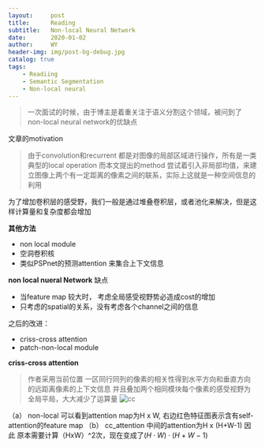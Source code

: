 ```yaml
---
layout:     post
title:      Reading
subtitle:   Non-local Neural Network
date:       2020-01-02
author:     WY
header-img: img/post-bg-debug.jpg
catalog: true
tags:
    - Readiing
    - Semantic Segmentation
    - Non-local neural
---
```

<head>
    <script src="https://cdn.mathjax.org/mathjax/latest/MathJax.js?config=TeX-AMS-MML_HTMLorMML" type="text/javascript"></script>
    <script type="text/x-mathjax-config">
        MathJax.Hub.Config({
            tex2jax: {
            skipTags: ['script', 'noscript', 'style', 'textarea', 'pre'],
            inlineMath: [['$','$']]
            }
        });
    </script>
</head>


> 一次面试的时候，由于博主是着重关注于语义分割这个领域，被问到了non-local neural network的优缺点

文章的motivation
> 由于convolution和recurrent 都是对图像的局部区域进行操作，所有是一类典型的local operation
> 而本文提出的method 尝试着引入非局部均值，来建立图像上两个有一定距离的像素之间的联系，实际上这就是一种空间信息的利用

为了增加卷积层的感受野，我们一般是通过堆叠卷积层，或者池化来解决，但是这样计算量和复杂度都会增加

**其他方法**
- non local module
- 空洞卷积核
- 类似PSPnet的预测attention 来集合上下文信息

**non local nueral Network**
缺点
- 当feature map 较大时， 考虑全局感受视野势必造成cost的增加
- 只考虑的spatial的关系，没有考虑各个channel之间的信息

之后的改进：
- criss-cross attention
- patch-non-local module


**criss-cross attention**
> 作者采用当前位置 一区同行同列的像素的相关性得到水平方向和垂直方向的远距离像素的上下文信息
> 并且叠加两个相同模块每个像素的感受视野为全局平局，大大减少了运算量
![cc](https://raw.githubusercontent.com/ywangeq/ywangeq.github.io/master/img/cc_attention.png)

（a） non-local 可以看到attention map为H x W, 右边红色特征图表示含有self-attention的feature map
（b） cc_attention 中间的attention为H x (H+W-1)
因此 原本需要计算（HxW）^2次，现在变成了$(H \cdot W) \cdot (H+W-1)$




